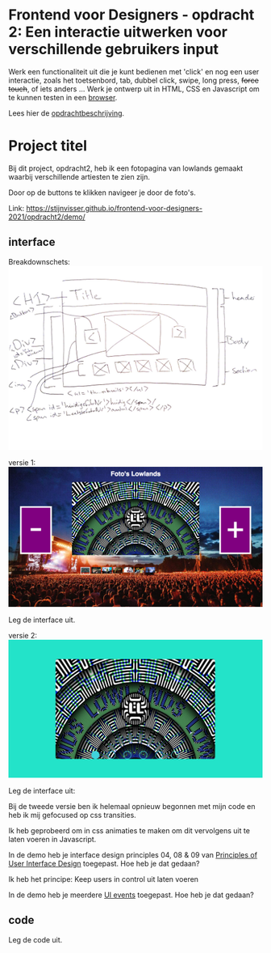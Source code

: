 # Frontend voor Designers - opdracht 2: Een interactie uitwerken voor verschillende gebruikers input

Werk een functionaliteit uit die je kunt bedienen met 'click' en nog een user interactie, zoals het toetsenbord, tab, dubbel click, swipe, long press, <del>force touch</del>, of iets anders ... Werk je ontwerp uit in HTML, CSS en Javascript om te kunnen testen in een [browser](https://en.m.wikipedia.org/wiki/List_of_web_browsers).

Lees hier de [opdrachtbeschrijving](./opdrachtbeschrijving.md).


# Project titel
Bij dit project, opdracht2, heb ik een fotopagina van lowlands gemaakt waarbij verschillende artiesten te zien zijn.

Door op de buttons te klikken navigeer je door de foto's.

Link: https://stijnvisser.github.io/frontend-voor-designers-2021/opdracht2/demo/

## interface
Breakdownschets:
![website](../img/breakdownschetsOpdracht2.jpg)

versie 1:
![website](../img/opdracht2versie1.png)

Leg de interface uit.

versie 2:
![website](../img/opdracht2versie2.png)

Leg de interface uit:

Bij de tweede versie ben ik helemaal opnieuw begonnen met mijn code en heb ik mij gefocused op css transities. 

Ik heb geprobeerd om in css animaties te maken om dit vervolgens uit te laten voeren in Javascript.

In de demo heb je interface design principles 04, 08 & 09 van [Principles of User Interface Design](http://bokardo.com/principles-of-user-interface-design/) toegepast. Hoe heb je dat gedaan?

Ik heb het principe: Keep users in control uit laten voeren 

In de demo heb je meerdere [UI events](https://developer.mozilla.org/en-US/docs/Web/API/UIEvent) toegepast. Hoe heb je dat gedaan?

## code
Leg de code uit.
